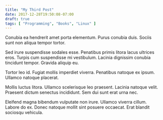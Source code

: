 ```yaml
---
title: "My Third Post"
date: 2017-12-28T19:50:08-07:00
draft: true
tags: [ "Programming", "Books", "Linux" ]
---
```


Conubia ea hendrerit amet porta elementum. Purus conubia duis. Sociis sunt non aliqua tempor tortor.

Sed irure suspendisse sodales esse. Penatibus primis litora lacus ultrices eros. Turpis cum suspendisse mi vestibulum. Lacinia dignissim conubia tincidunt tempor. Gravida aliquip eu.

Tortor leo id. Fugiat mollis imperdiet viverra. Penatibus natoque ex ipsum. Ullamco natoque placerat.

Mollis luctus litora. Ullamco scelerisque leo praesent. Lacinia natoque velit. Praesent dictum senectus incididunt. Sem dui sunt erat urna nec.

Eleifend magna bibendum vulputate non irure. Ullamco viverra cillum. Labore do ex. Donec natoque mollit sint posuere occaecat. Erat blandit sociosqu vehicula.